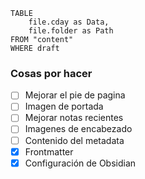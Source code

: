 
```dataview
TABLE
	file.cday as Data, 
	file.folder as Path
FROM "content"
WHERE draft
```

### Cosas por hacer
- [ ] Mejorar el pie de pagina
- [ ] Imagen de portada
- [ ] Mejorar notas recientes
- [ ] Imagenes de encabezado
- [ ] Contenido del metadata
- [x] Frontmatter
- [x] Configuración de Obsidian